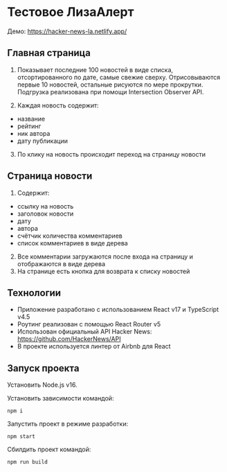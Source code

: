 # Тестовое ЛизаАлерт

Демо: https://hacker-news-la.netlify.app/

## Главная страница

1) Показывает последние 100 новостей в виде списка, отсортированного по дате,
   самые свежие сверху. Отрисовываются первые 10 новостей, остальные рисуются по
   мере прокрутки. Подгрузка реализована при помощи Intersection Observer API.

2) Каждая новость содержит:

- название
- рейтинг
- ник автора
- дату публикации

3) По клику на новость происходит переход на страницу новости

## Страница новости

1) Содержит:

- ссылку на новость
- заголовок новости
- дату
- автора
- счётчик количества комментариев
- список комментариев в виде дерева

2) Все комментарии загружаются после входа на страницу и отображаются в виде
   дерева
3) На странице есть кнопка для возврата к списку новостей

## Технологии

- Приложение разработано с использованием React v17 и TypeScript v4.5
- Роутинг реализован с помощью React Router v5
- Использован официальный API Hacker News: https://github.com/HackerNews/API
- В проекте используется линтер от Airbnb для React

## Запуск проекта

Установить Node.js v16.

Установить зависимости командой:

```
npm i
```

Запустить проект в режиме разработки:

```
npm start
```

Сбилдить проект командой:

```
npm run build
```
